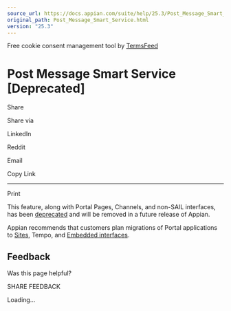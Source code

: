 ```yaml
---
source_url: https://docs.appian.com/suite/help/25.3/Post_Message_Smart_Service.html
original_path: Post_Message_Smart_Service.html
version: "25.3"
---
```


Free cookie consent management tool by [TermsFeed](https://www.termsfeed.com/)

# Post Message Smart Service \[Deprecated\]

Share

Share via

LinkedIn

Reddit

Email

Copy Link

* * *

Print

This feature, along with Portal Pages, Channels, and non-SAIL interfaces, has been [deprecated](Deprecated_Features.html) and will be removed in a future release of Appian.

Appian recommends that customers plan migrations of Portal applications to [Sites](Sites.html), Tempo, and [Embedded interfaces](Embedded_Interfaces.html).

## Feedback

Was this page helpful?

SHARE FEEDBACK

Loading...